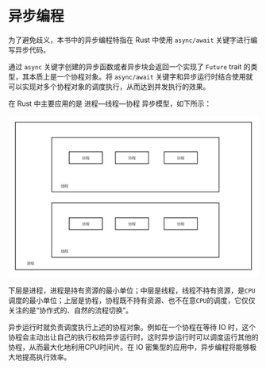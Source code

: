# 异步编程

为了避免歧义，本书中的异步编程特指在 Rust 中使用 `async/await` 关键字进行编写异步代码。

通过 `async` 关键字创建的异步函数或者异步块会返回一个实现了 `Future` trait 的类型，其本质上是一个协程对象。将 `async/await` 关键字和异步运行时结合使用就可以实现对多个协程对象的调度执行，从而达到并发执行的效果。

在 Rust 中主要应用的是 进程—线程—协程 异步模型，如下所示：

![](imgs/async-model.png)

下层是进程，进程是持有资源的最小单位；中层是线程，线程不持有资源，是`CPU`调度的最小单位；上层是协程，协程既不持有资源、也不在意`CPU`的调度，它仅仅关注的是“协作式的、自然的流程切换”。

异步运行时就负责调度执行上述的协程对象。例如在一个协程在等待 IO 时，这个协程会主动出让自己的执行权给异步运行时，这时异步运行时可以调度运行其他的协程，从而最大化地利用CPU时间片。在 IO 密集型的应用中，异步编程将能够极大地提高执行效率。
